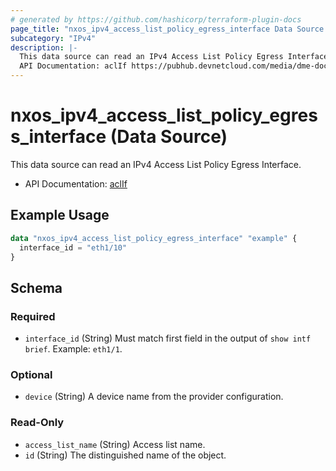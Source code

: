 ```yaml
---
# generated by https://github.com/hashicorp/terraform-plugin-docs
page_title: "nxos_ipv4_access_list_policy_egress_interface Data Source - terraform-provider-nxos"
subcategory: "IPv4"
description: |-
  This data source can read an IPv4 Access List Policy Egress Interface.
  API Documentation: aclIf https://pubhub.devnetcloud.com/media/dme-docs-10-2-2/docs/Security%20and%20Policing/acl:If/
---
```


# nxos_ipv4_access_list_policy_egress_interface (Data Source)

This data source can read an IPv4 Access List Policy Egress Interface.

- API Documentation: [aclIf](https://pubhub.devnetcloud.com/media/dme-docs-10-2-2/docs/Security%20and%20Policing/acl:If/)

## Example Usage

```terraform
data "nxos_ipv4_access_list_policy_egress_interface" "example" {
  interface_id = "eth1/10"
}
```

<!-- schema generated by tfplugindocs -->
## Schema

### Required

- `interface_id` (String) Must match first field in the output of `show intf brief`. Example: `eth1/1`.

### Optional

- `device` (String) A device name from the provider configuration.

### Read-Only

- `access_list_name` (String) Access list name.
- `id` (String) The distinguished name of the object.


